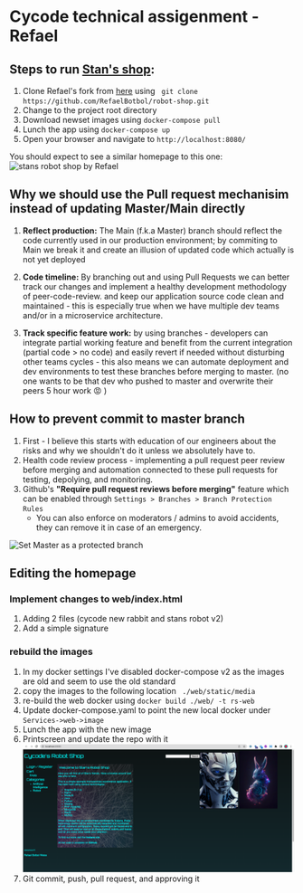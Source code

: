 # Cycode technical assigenment - Refael
## Steps to run [Stan's shop](https://www.instana.com/blog/stans-robot-shop-sample-microservice-application/):
1. Clone Refael's fork from [here](https://github.com/RefaelBotbol/robot-shop) using ``` git clone https://github.com/RefaelBotbol/robot-shop.git```
2. Change to the project root directory 
3. Download newset images using ```docker-compose pull```
4. Lunch the app using ```docker-compose up ```
5. Open your browser and navigate to ``` http://localhost:8080/ ```

You should expect to see a similar homepage to this one:
![stans robot shop by Refael](./Refael-stan-robot-shop.png)

## Why we should use the Pull request mechanisim instead of updating Master/Main directly

1. **Reflect production:** The Main (f.k.a Master) branch should reflect the code currently used in our production environment; by commiting to Main we break it and create an illusion of updated code which actually is not yet deployed

2. **Code timeline:** By branching out and using Pull Requests we can better track our changes and implement a healthy development methodology of peer-code-review. and keep our application source code clean and maintained - this is especially true when we have multiple dev teams and/or in a microservice architecture.

3. **Track specific feature work:** by using branches - developers can integrate partial working feature and benefit from the current integration (partial code > no code) and easily revert if needed without disturbing other teams cycles - this also means we can automate deployment and dev environments to test these branches before merging to master.
(no one wants to be that dev who pushed to master and overwrite their peers 5 hour work :rage: )

## How to prevent commit to master branch

1. First - I believe this starts with education of our engineers about the risks and why we shouldn't do it unless we absolutely have to.
2. Health code review process - implementing a pull request peer review before merging and automation connected to these pull requests for testing, depolying, and monitoring.
3. Github's **"Require pull request reviews before merging"** feature which can be enabled through ```Settings > Branches > Branch Protection Rules```
    - You can also enforce on moderators / admins to avoid accidents, they can remove it in case of an emergency.
    
![Set Master as a protected branch](define-master-as-protected-branch.png)

## Editing the homepage
### Implement changes to web/index.html
1. Adding 2 files (cycode new rabbit and stans robot v2)
2. Add a simple signature 

### rebuild the images
1. In my docker settings I've disabled docker-compose v2 as the images are old and seem to use the old standard 
2. copy the images to the following location ``` ./web/static/media```
3. re-build the web docker using ```docker build ./web/ -t rs-web```
4. Update docker-compose.yaml to point the new local docker under ```Services->web->image```
5. Lunch the app with the new image 
6. Printscreen and update the repo with it ![Cycode's Roboship](./Final-homepage.png)
7. Git commit, push, pull request, and approving it